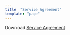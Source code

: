 ```yaml
---
title: "Service Agreement"
template: "page"
---
```


Download [Service Agreement](/media/docs/service-agreement.pdf)
